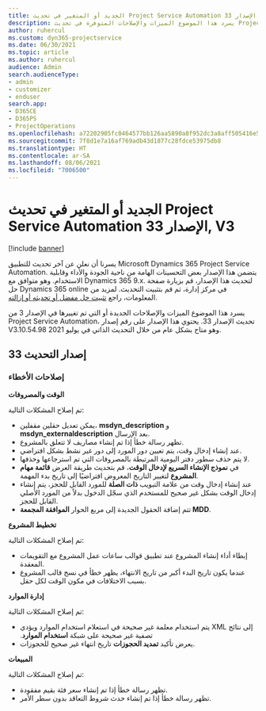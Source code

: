 ```yaml
---
title: الجديد أو المتغير في تحديث Project Service Automation الإصدار 33, V3
description: يسرد هذا الموضوع الميزات والإصلاحات المتوفرة في تحديث Project Service Automation، الإصدار 33, V3.
author: ruhercul
ms.custom: dyn365-projectservice
ms.date: 06/30/2021
ms.topic: article
ms.author: ruhercul
audience: Admin
search.audienceType:
- admin
- customizer
- enduser
search.app:
- D365CE
- D365PS
- ProjectOperations
ms.openlocfilehash: a72202905fc0464577bb126aa5890a8f952dc3a8aff505416e535b42b53df7db
ms.sourcegitcommit: 7f8d1e7a16af769adb43d1877c28fdce53975db8
ms.translationtype: HT
ms.contentlocale: ar-SA
ms.lasthandoff: 08/06/2021
ms.locfileid: "7006500"
---
```

# <a name="whats-new-or-changed-in-project-service-automation-update-release-33-v3"></a>الجديد أو المتغير في تحديث Project Service Automation الإصدار 33, V3

[!include [banner](../includes/psa-now-project-operations.md)]

يسرنا أن نعلن عن آخر تحديث للتطبيق Microsoft Dynamics 365 Project Service Automation. يتضمن هذا الإصدار بعض التحسينات الهامة من ناحية الجودة والأداء وقابلية الاستخدام. وهو متوافق مع Dynamics 365 9.x. لتحديث هذا الإصدار، قم بزيارة صفحة حل Dynamics 365 online في مركز إدارة، ثم قم بتثبيت التحديث. لمزيد من المعلومات، راجع [تثبيت حل مفضل أو تحديثه أو إزالته](/power-platform/admin/install-remove-preferred-solution).

يسرد هذا الموضوع الميزات والإصلاحات الجديدة أو التي تم تغييرها في الإصدار 3 من Project Service Automation، تحديث الإصدار 33. يحتوي هذا الإصدار على رقم إصدار V3.10.54.98 وهو متاح بشكل عام من خلال التحديث الذاتي في يوليو 2021.

## <a name="update-release-33"></a>إصدار التحديث 33

### <a name="bug-fixes"></a>إصلاحات الأخطاء

**الوقت والمصروفات**

تم إصلاح المشكلات التالية:

- يمكن تعديل حقلين مقفلين، **msdyn_description** و **msdyn_externaldescription** بعد الإرسال.
- تظهر رسالة خطأ إذا تم إنشاء مصاريف لا تتعلق بالمشروع.
- عند إنشاء إدخال وقت، يتم تعيين دور المورد إلى دور غير نشط بشكل افتراضي.
- لا يتم حذف سطور دفتر اليومية المرتبطة بالمصروفات التي تم استرجاعها وحذفها.
- في **نموذج الإنشاء السريع لإدخال الوقت**، قم بتحديث طريقة العرض **قائمة مهام المشروع** لتغيير التاريخ المعروض افتراضيًا إلى تاريخ بدء المهمة.
- عند إنشاء إدخال وقت من علامة التبويب **ذات الصلة** للمورد القابل للحجز، يتم إنشاء إدخال الوقت بشكل غير صحيح للمستخدم الذي سجّل الدخول بدلاً من المورد الأصلي القابل للحجز.
- تتم إضافة الحقول الجديدة إلى مربع الحوار **الموافقة المجمعة MDD**.

**تخطيط المشروع**

تم إصلاح المشكلات التالية:
- إبطاء أداء إنشاء المشروع عند تطبيق قوالب ساعات عمل المشروع مع التقويمات المعقدة.
- عندما يكون تاريخ البدء أكبر من تاريخ الانتهاء، يظهر خطأ في نسخ قالب المشروع بسبب الاختلافات في مكون الوقت لكل حقل.

**إدارة الموارد**

تم إصلاح المشكلات التالية:
- يتم استخدام معلمة غير صحيحة في استعلام استخدام الموارد ويؤدي XML إلى نتائج تصفية غير صحيحة على شبكة **‏‫استخدام الموارد**.
- يعرض تأكيد **تمديد الحجوزات** تاريخ انتهاء غير صحيح للحجوزات.

**‏المبيعات**

تم إصلاح المشكلات التالية:
- تظهر رسالة خطأ إذا تم إنشاء سعر فئة بقيم مفقودة.
- تظهر رسالة خطأ إذا تم إنشاء حدث شروط التعاقد بدون سطر الأمر.
